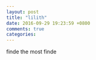 ```yaml
---
layout: post
title: "lilith"
date: 2016-09-29 19:23:59 +0800
comments: true
categories: 
---
```

finde the most finde